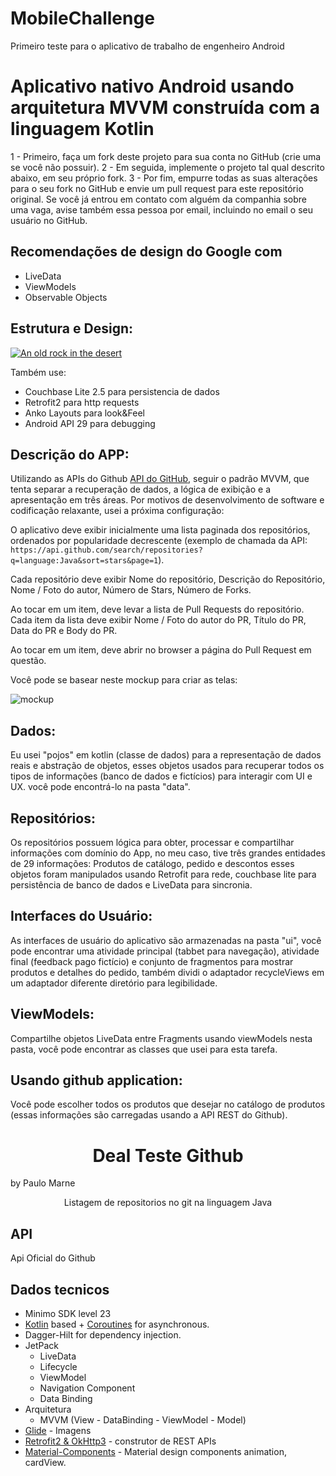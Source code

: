 # MobileChallenge
Primeiro teste para o aplicativo de trabalho de engenheiro Android

# Aplicativo nativo Android usando arquitetura MVVM construída com a linguagem Kotlin
1 - Primeiro, faça um fork deste projeto para sua conta no GitHub (crie uma se você não possuir).
2 - Em seguida, implemente o projeto tal qual descrito abaixo, em seu próprio fork.
3 - Por fim, empurre todas as suas alterações para o seu fork no GitHub e envie um pull request para este repositório original. Se você já entrou em contato com alguém da companhia sobre uma vaga, avise também essa pessoa por email, incluindo no email o seu usuário no GitHub.

## Recomendações de design do Google com
- LiveData
- ViewModels
- Observable Objects

## Estrutura e Design:
[![An old rock in the desert](https://miro.medium.com/max/567/1*4EgdWEoVDFtQxQiU9Dk-eg.png)](https://medium.com/m)

Também use:

- Couchbase Lite 2.5 para persistencia de dados
- Retrofit2 para http requests
- Anko Layouts para look&Feel
- Android API 29 para debugging

## Descrição do APP:
Utilizando as APIs do Github [API do GitHub](https://developer.github.com/v3/), seguir o padrão MVVM, que tenta separar a recuperação de dados, a lógica de exibição e a apresentação em três áreas. Por motivos de desenvolvimento de software e codificação relaxante, usei a próxima configuração:

O aplicativo deve exibir inicialmente uma lista paginada dos repositórios, ordenados por popularidade decrescente (exemplo de chamada da API: `https://api.github.com/search/repositories?q=language:Java&sort=stars&page=1`).

Cada repositório deve exibir Nome do repositório, Descrição do Repositório, Nome / Foto do autor, Número de Stars, Número de Forks.

Ao tocar em um item, deve levar a lista de Pull Requests do repositório. Cada item da lista deve exibir Nome / Foto do autor do PR, Título do PR, Data do PR e Body do PR.

Ao tocar em um item, deve abrir no browser a página do Pull Request em questão.

Você pode se basear neste mockup para criar as telas:

![mockup](https://github.com/igsurf/mobile-challenge/blob/master/mockup-ios.png)

## Dados:
Eu usei "pojos" em kotlin (classe de dados) para a representação de dados reais e abstração de objetos, esses objetos usados ​​para recuperar todos os tipos de informações (banco de dados e fictícios) para interagir com UI e UX. você pode encontrá-lo na pasta "data".

## Repositórios:
Os repositórios possuem lógica para obter, processar e compartilhar informações com domínio do App, no meu caso, tive três grandes entidades de 29 informações: Produtos de catálogo, pedido e descontos esses objetos foram manipulados usando Retrofit para rede, couchbase lite para persistência de banco de dados e LiveData para sincronia.

## Interfaces do Usuário:
As interfaces de usuário do aplicativo são armazenadas na pasta "ui", você pode encontrar uma atividade principal (tabbet para navegação), atividade final (feedback pago fictício) e conjunto de fragmentos para mostrar produtos e detalhes do pedido, também dividi o adaptador recycleViews em um adaptador diferente diretório para legibilidade.

## ViewModels:
Compartilhe objetos LiveData entre Fragments usando viewModels nesta pasta, você pode encontrar as classes que usei para esta tarefa.

## Usando github application:

Você pode escolher todos os produtos que desejar no catálogo de produtos (essas informações são carregadas usando a API REST do Github).

<h1 align="center"> Deal Teste Github</h1>
by Paulo Marne


<p align="center">  
Listagem de repositorios no git na linguagem Java
</p>


## API
Api Oficial do Github
<br />


## Dados tecnicos
- Minimo SDK level 23
- [Kotlin](https://kotlinlang.org/) based + [Coroutines](https://github.com/Kotlin/kotlinx.coroutines) for asynchronous.
- Dagger-Hilt for dependency injection.
- JetPack
  - LiveData
  - Lifecycle
  - ViewModel
  - Navigation Component
  - Data Binding
- Arquitetura
  - MVVM (View - DataBinding - ViewModel - Model)
- [Glide](https://github.com/bumptech/glide) - Imagens
- [Retrofit2 & OkHttp3](https://github.com/square/retrofit) - construtor de REST APIs
- [Material-Components](https://github.com/material-components/material-components-android) - Material design components animation, cardView.


